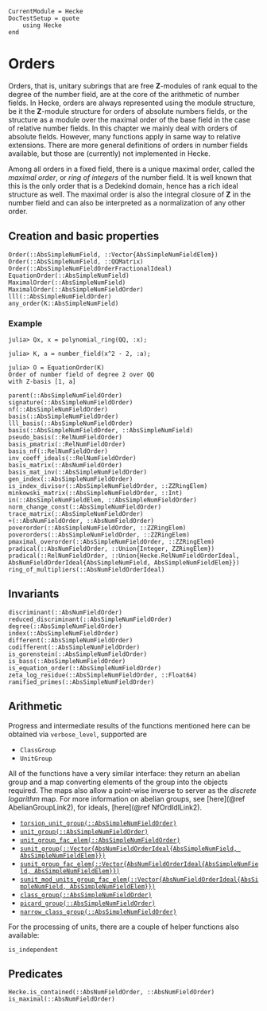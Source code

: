 ```@meta
CurrentModule = Hecke
DocTestSetup = quote
    using Hecke
end
```
# Orders


Orders, that is, unitary subrings that are free $\mathbf{Z}$-modules of rank
equal to the degree of the number field, are at the core of the
arithmetic of number fields. In Hecke, orders are always represented
using the module structure, be it the $\mathbf{Z}$-module structure for orders
of absolute numbers fields, or the structure as a module over the
maximal order of the base field in the case of relative number fields.
In this chapter we mainly deal with orders of absolute fields.
However, many functions apply in same way to relative extensions.
There are more general definitions of orders in number fields
available, but those are (currently) not implemented in Hecke.

Among all orders in a fixed field, there is a unique maximal order,
called the *maximal order*, or *ring of integers* of the number field.
It is well known that this is the only order that is a Dedekind
domain, hence has a rich ideal structure as well.
The maximal order is also the integral closure of $\mathbf{Z}$ in the number field
and can also be interpreted as a normalization of any other order.

## Creation and basic properties

```@docs
Order(::AbsSimpleNumField, ::Vector{AbsSimpleNumFieldElem})
Order(::AbsSimpleNumField, ::QQMatrix)
Order(::AbsSimpleNumFieldOrderFractionalIdeal)
EquationOrder(::AbsSimpleNumField)
MaximalOrder(::AbsSimpleNumField)
MaximalOrder(::AbsSimpleNumFieldOrder)
lll(::AbsSimpleNumFieldOrder)
any_order(K::AbsSimpleNumField)
```

### Example

```jldoctest
julia> Qx, x = polynomial_ring(QQ, :x);

julia> K, a = number_field(x^2 - 2, :a);

julia> O = EquationOrder(K)
Order of number field of degree 2 over QQ
with Z-basis [1, a]
```

```@docs
parent(::AbsSimpleNumFieldOrder)
signature(::AbsSimpleNumFieldOrder)
nf(::AbsSimpleNumFieldOrder)
basis(::AbsSimpleNumFieldOrder)
lll_basis(::AbsSimpleNumFieldOrder)
basis(::AbsSimpleNumFieldOrder, ::AbsSimpleNumField)
pseudo_basis(::RelNumFieldOrder)
basis_pmatrix(::RelNumFieldOrder)
basis_nf(::RelNumFieldOrder)
inv_coeff_ideals(::RelNumFieldOrder)
basis_matrix(::AbsNumFieldOrder)
basis_mat_inv(::AbsSimpleNumFieldOrder)
gen_index(::AbsSimpleNumFieldOrder)
is_index_divisor(::AbsSimpleNumFieldOrder, ::ZZRingElem)
minkowski_matrix(::AbsSimpleNumFieldOrder, ::Int)
in(::AbsSimpleNumFieldElem, ::AbsSimpleNumFieldOrder)
norm_change_const(::AbsSimpleNumFieldOrder)
trace_matrix(::AbsSimpleNumFieldOrder)
+(::AbsNumFieldOrder, ::AbsNumFieldOrder)
poverorder(::AbsSimpleNumFieldOrder, ::ZZRingElem)
poverorders(::AbsSimpleNumFieldOrder, ::ZZRingElem)
pmaximal_overorder(::AbsSimpleNumFieldOrder, ::ZZRingElem)
pradical(::AbsNumFieldOrder, ::Union{Integer, ZZRingElem})
pradical(::RelNumFieldOrder, ::Union{Hecke.RelNumFieldOrderIdeal, AbsNumFieldOrderIdeal{AbsSimpleNumField, AbsSimpleNumFieldElem}})
ring_of_multipliers(::AbsNumFieldOrderIdeal)

```

## Invariants

```@docs
discriminant(::AbsNumFieldOrder)
reduced_discriminant(::AbsSimpleNumFieldOrder)
degree(::AbsSimpleNumFieldOrder)
index(::AbsSimpleNumFieldOrder)
different(::AbsSimpleNumFieldOrder)
codifferent(::AbsSimpleNumFieldOrder)
is_gorenstein(::AbsSimpleNumFieldOrder)
is_bass(::AbsSimpleNumFieldOrder)
is_equation_order(::AbsSimpleNumFieldOrder)
zeta_log_residue(::AbsSimpleNumFieldOrder, ::Float64)
ramified_primes(::AbsSimpleNumFieldOrder)
```

## Arithmetic

Progress and intermediate results of the functions mentioned here
can be obtained via `verbose_level`, supported are

- `ClassGroup`
- `UnitGroup`

All of the functions have a very similar interface: they return
an abelian group and a map converting elements of the group
into the objects required. The maps also
allow a point-wise inverse to server as the *discrete logarithm* map.
For more information on abelian groups, see [here](@ref AbelianGroupLink2),
for ideals, [here](@ref NfOrdIdlLink2).

- [`torsion_unit_group(::AbsSimpleNumFieldOrder)`](@ref)
- [`unit_group(::AbsSimpleNumFieldOrder)`](@ref)
- [`unit_group_fac_elem(::AbsSimpleNumFieldOrder)`](@ref)
- [`sunit_group(::Vector{AbsNumFieldOrderIdeal{AbsSimpleNumField, AbsSimpleNumFieldElem}})`](@ref)
- [`sunit_group_fac_elem(::Vector{AbsNumFieldOrderIdeal{AbsSimpleNumField, AbsSimpleNumFieldElem}})`](@ref)
- [`sunit_mod_units_group_fac_elem(::Vector{AbsNumFieldOrderIdeal{AbsSimpleNumField, AbsSimpleNumFieldElem}})`](@ref)
- [`class_group(::AbsSimpleNumFieldOrder)`](@ref)
- [`picard_group(::AbsSimpleNumFieldOrder)`](@ref)
- [`narrow_class_group(::AbsSimpleNumFieldOrder)`](@ref)

For the processing of units, there are a couple of helper functions
also available:

```@docs
is_independent
```

## Predicates

```@docs
Hecke.is_contained(::AbsNumFieldOrder, ::AbsNumFieldOrder)
is_maximal(::AbsNumFieldOrder)
```

